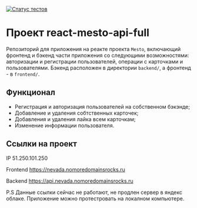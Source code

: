 [![Статус тестов](../../actions/workflows/tests.yml/badge.svg)](../../actions/workflows/tests.yml)

# Проект react-mesto-api-full
Репозиторий для приложения на реакте проекта `Mesto`, включающий фронтенд и бэкенд части приложения со следующими возможностями: авторизации и регистрации пользователей, операции с карточками и пользователями. Бэкенд расположен в директории `backend/`, а фронтенд - в `frontend/`. 

## Функционал
- Регистрация и авторизация пользователей на собственном бэкэнде;
- Добавление и удаления собтственных карточек;
- Добавления и удаления лайка всем карточкам;
- Изменение информации пользователя.


## Ссылки на проект

IP 51.250.101.250

Frontend https://nevada.nomoredomainsrocks.ru

Backend https://api.nevada.nomoredomainsrocks.ru

P.S Данные ссылки сейчас не работают, не продлен сервер в яндекс облаке. Приложение можно протестровать на локалном компьютере.
